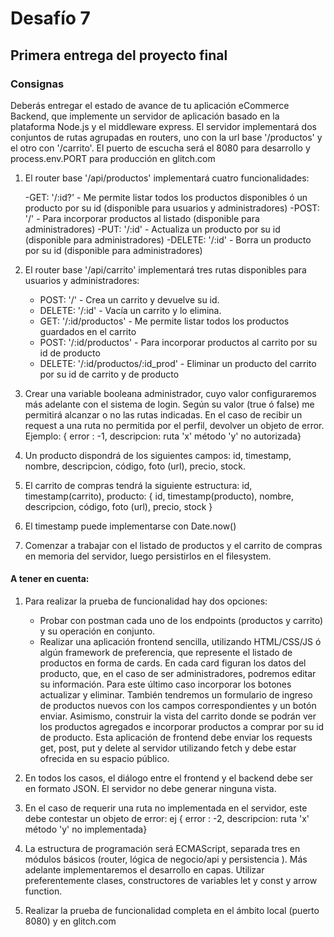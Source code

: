 # Desafío 7
## Primera entrega del proyecto final

### Consignas

Deberás entregar el estado de avance de tu aplicación eCommerce Backend, que implemente un servidor de aplicación basado en la plataforma Node.js y el middleware express. El servidor implementará dos conjuntos de rutas agrupadas en routers, uno con la url base '/productos' y el otro con '/carrito'. El puerto de escucha será el 8080 para desarrollo y process.env.PORT para producción en glitch.com

1. El router base '/api/productos' implementará cuatro funcionalidades:
   
    -GET: '/:id?' - Me permite listar todos los productos disponibles ó un producto por su id (disponible para usuarios y administradores)
    -POST: '/' - Para incorporar productos al listado (disponible para administradores)
    -PUT: '/:id' - Actualiza un producto por su id (disponible para administradores)
    -DELETE: '/:id' - Borra un producto por su id (disponible para administradores)

2. El router base '/api/carrito' implementará tres rutas disponibles para usuarios y administradores:
    - POST: '/' - Crea un carrito y devuelve su id.
    - DELETE: '/:id' - Vacía un carrito y lo elimina.
    - GET: '/:id/productos' - Me permite listar todos los productos guardados en el carrito
    - POST: '/:id/productos' - Para incorporar productos al carrito por su id de producto
    - DELETE: '/:id/productos/:id_prod' - Eliminar un producto del carrito por su id de carrito y de producto
  
  
3. Crear una variable booleana administrador, cuyo valor configuraremos más adelante con el sistema de login. Según su valor (true ó false) me permitirá alcanzar o no las rutas indicadas. En el caso de recibir un request a una ruta no permitida por el perfil, devolver un objeto de error. Ejemplo: { error : -1, descripcion: ruta 'x' método 'y' no autorizada}

4. Un producto dispondrá de los siguientes campos:  id, timestamp, nombre, descripcion, código, foto (url), precio, stock.

5. El carrito de compras tendrá la siguiente estructura: 
id, timestamp(carrito), producto: { id, timestamp(producto), nombre, descripcion, código, foto (url), precio, stock }
6. El timestamp puede implementarse con Date.now()
7. Comenzar a trabajar con el listado de productos y el carrito de compras en memoria del servidor, luego persistirlos en el filesystem.

#### A tener en cuenta:

1. Para realizar la prueba de funcionalidad hay dos opciones:
    - Probar con postman cada uno de los endpoints (productos y carrito) y su operación en conjunto.
    - Realizar una aplicación frontend sencilla, utilizando HTML/CSS/JS ó algún framework de preferencia, que represente el listado de productos en forma de cards. En cada card figuran los datos del producto, que, en el caso de ser administradores, podremos editar su información. Para este último caso incorporar los botones actualizar y eliminar. También tendremos un formulario de ingreso de productos nuevos con los campos correspondientes y un botón enviar. Asimismo, construir la vista del carrito donde se podrán ver los productos agregados e incorporar productos a comprar por su id de producto. Esta aplicación de frontend debe enviar los requests get, post, put y delete al servidor utilizando fetch y debe estar ofrecida en su espacio público.

2. En todos los casos, el diálogo entre el frontend y el backend debe ser en formato JSON. El servidor no debe generar ninguna vista.
3. En el caso de requerir una ruta no implementada en el servidor, este debe contestar un objeto de error: ej { error : -2, descripcion: ruta 'x' método 'y' no implementada}
4. La estructura de programación será ECMAScript, separada tres en módulos básicos (router, lógica de negocio/api y persistencia ). Más adelante implementaremos el desarrollo en capas. Utilizar preferentemente clases, constructores de variables let y const y arrow function.
5. Realizar la prueba de funcionalidad completa en el ámbito local (puerto 8080) y en glitch.com
